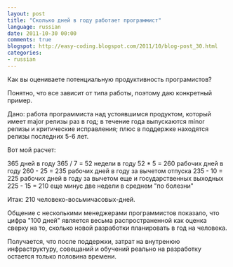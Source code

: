 ```yaml
---
layout: post
title: "Сколько дней в году работает программист"
language: russian
date: 2011-10-30 00:00
comments: true
blogspot: http://easy-coding.blogspot.com/2011/10/blog-post_30.html
categories: 
- russian
---
```

Как вы оцениваете потенциальную продуктивность програмистов?

Понятно, что все зависит от типа работы, поэтому даю конкретный пример.

Дано: работа программиста над устоявшимся продуктом, который имеет major релизы раз в год; в течение года выпускаются minor релизы и критические исправления; плюс в поддержке находятся релизы последних 5-6 лет.

Вот мой расчет:

365 дней в году
365 / 7 = 52 недели в году
52 * 5 = 260 рабочих дней в году
260 - 25 = 235 рабочих дней в году за вычетом отпуска
235 - 10 = 225 рабочих дней в году за вычетом еще и государственных выходных
225 - 15 = 210 еще минус две недели в среднем "по болезни"

Итак: 210 человеко-восьмичасовых-дней.

Общение с несколькими менеджерами программистов показало, что цифра "100 дней" является весьма распространенной как оценка сверху на то, сколько новой разработки планировать в год на человека.

Получается, что после поддержки, затрат на внутренюю инфраструктуру, совещаний и обучений реально на разработку остается только половина времени.
